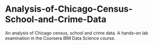 # Analysis-of-Chicago-Census-School-and-Crime-Data
An analysis of Chicago census, school and crime data. A hands-on lab examination in the Coursera IBM Data Science course.
